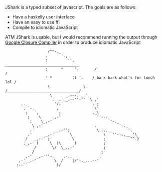 JShark is a typed subset of javascript.
The goals are as follows:
- Have a haskelly user interface
- Have an easy to use ffi
- Compile to idiomatic JavaScript

ATM JShark is usable, but I would recommend running the output through [Google Closure Compiler](https://github.com/google/closure-compiler) in order to produce idiomatic JavaScript
```
                   /""-._
                  .      '-,
                  :         '',           _________________________________
                  ;      *     '.       /                                /
                  ' *         () '.    / bark bark what's for lunch lol /
                   \               \  /________________________________/
                    \      _.---.._ '.
                     :  .' _.--''-''  \ ,'
       .._            '/.'             . ;
        ; `-.          ,                \'
         ;   `,         ;              ._\
          ;    \     _,-'                ''--._
           :    \_,-'                          '-._
            \ ,-'                       .          '-._
           .'         __.-'';            \...,__       '.
          .'      _,-'       \              \   ''--.,__ '\
         /   _,--' ;          \             ;           "^.}
        ;_,-' )     \  )\      )            ;
             /       \/  \_.,-'             ;
            /                              ;
         ,-'  _,-'''-.    ,-.,            ;
      ,-' _.-'        \  /    |/'-._...--'
     :--``             )/
```
